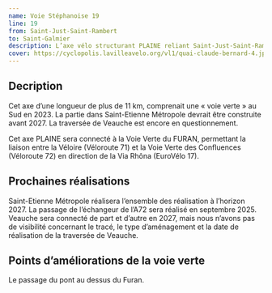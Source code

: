 ```yaml
---
name: Voie Stéphanoise 19
line: 19
from: Saint-Just-Saint-Rambert 
to: Saint-Galmier
description: L’axe vélo structurant PLAINE reliant Saint-Just-Saint-Rambert à Saint-Galmier, traversant trois collectivités, Loire Forez, Saint-Etienne Métropole et Forez EST.
cover: https://cyclopolis.lavilleavelo.org/vl1/quai-claude-bernard-4.jpg
---
```


## Decription
Cet axe d’une longueur de plus de 11 km, comprenait une « voie verte » au Sud en 2023.
La partie dans Saint-Etienne Métropole devrait être construite avant 2027.
La traversée de Veauche est encore en questionnement.

Cet axe PLAINE sera connecté à la Voie Verte du FURAN, permettant la liaison entre la Véloire (Véloroute 71) et la Voie Verte des Confluences (Véloroute 72) en direction de la Via Rhôna (EuroVélo 17).

## Prochaines réalisations 
Saint-Etienne Métropole réalisera l’ensemble des réalisation à l’horizon 2027.
La passage de l’échangeur de l’A72 sera réalisé en septembre 2025.
Veauche sera connecté de part et d’autre en 2027, mais nous n’avons pas de visibilité concernant le tracé, le type d’aménagement et la date de réalisation de la traversée de Veauche.

## Points d’améliorations de la voie verte 
Le passage du pont au dessus du Furan.